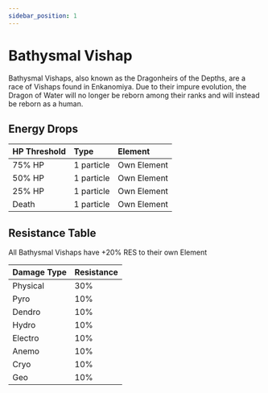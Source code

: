 ```yaml
---
sidebar_position: 1
---
```


# Bathysmal Vishap
Bathysmal Vishaps, also known as the Dragonheirs of the Depths, are a race of Vishaps found in Enkanomiya. Due to their impure evolution, the Dragon of Water will no longer be reborn among their ranks and will instead be reborn as a human.  

## Energy Drops
| HP Threshold | Type | Element |
| :--- | :--- | :--- |
| 75% HP | 1 particle | Own Element |
| 50% HP | 1 particle | Own Element |
| 25% HP | 1 particle | Own Element |
| Death | 1 particle | Own Element |

## Resistance Table

All Bathysmal Vishaps have +20% RES to their own Element

| Damage Type | Resistance |
| :--- | :--- |
| Physical | 30% |
| Pyro | 10%| 
| Dendro | 10% |
| Hydro	| 10% |
| Electro	| 10% |
| Anemo	| 10% |
| Cryo	| 10% |
| Geo	| 10% |

